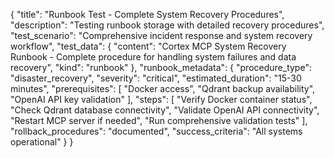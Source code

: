 {
  "title": "Runbook Test - Complete System Recovery Procedures",
  "description": "Testing runbook storage with detailed recovery procedures",
  "test_scenario": "Comprehensive incident response and system recovery workflow",
  "test_data": {
    "content": "Cortex MCP System Recovery Runbook - Complete procedure for handling system failures and data recovery",
    "kind": "runbook"
  },
  "runbook_metadata": {
    "procedure_type": "disaster_recovery",
    "severity": "critical",
    "estimated_duration": "15-30 minutes",
    "prerequisites": [
      "Docker access",
      "Qdrant backup availability",
      "OpenAI API key validation"
    ],
    "steps": [
      "Verify Docker container status",
      "Check Qdrant database connectivity", 
      "Validate OpenAI API connectivity",
      "Restart MCP server if needed",
      "Run comprehensive validation tests"
    ],
    "rollback_procedures": "documented",
    "success_criteria": "All systems operational"
  }
}